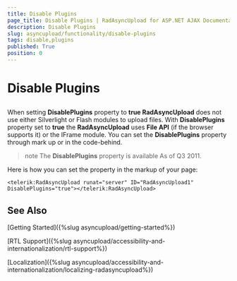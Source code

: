 ```yaml
---
title: Disable Plugins
page_title: Disable Plugins | RadAsyncUpload for ASP.NET AJAX Documentation
description: Disable Plugins
slug: asyncupload/functionality/disable-plugins
tags: disable,plugins
published: True
position: 0
---
```


# Disable Plugins

## 

When setting **DisablePlugins** property to **true RadAsyncUpload** does not use either Silverlight or Flash modules to upload files. With **DisablePlugins** property set to **true** the **RadAsyncUpload** uses **File API** (if the browser supports it) or the IFrame module. You can set the **DisablePlugins** property through mark up or in the code-behind.

>note The **DisablePlugins** property is available As of Q3 2011.
>

Here is how you can set the property in the markup of your page:

````ASP.NET
<telerik:RadAsyncUpload runat="server" ID="RadAsyncUpload1" DisablePlugins="true"></telerik:RadAsyncUpload>
````

## See Also

[Getting Started]({%slug asyncupload/getting-started%})

[RTL Support]({%slug asyncupload/accessibility-and-internationalization/rtl-support%})

[Localization]({%slug asyncupload/accessibility-and-internationalization/localizing-radasyncupload%})
